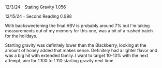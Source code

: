 12/3/24 - Stating Gravity 1.056

12/15/24 - Second Reading 0.998

With backsweetening the final ABV is probably around 7% but I'm taking measurements out of my memory for this one, was a bit of a rushed batch for the holidays.

Starting gravity was definitely lower than the Blackberry, looking at the amount of honey added that makes sense. Definitely had a lighter flavor and was a big hit with extended family. I want to target 10-13% with the next attempt, aim for 1.100 to 1.110 starting gravity next time.